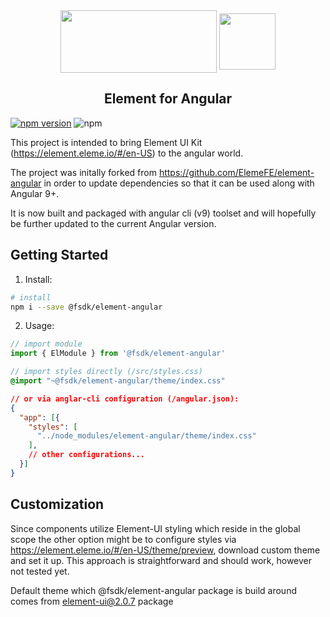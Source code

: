 
<div align="center">
  <img src="https://camo.githubusercontent.com/462f24153b8e8739c8ea71f7102585c4cb0e1575/68747470733a2f2f63646e2e7261776769742e636f6d2f456c656d6546452f656c656d656e742f6465762f656c656d656e745f6c6f676f2e737667" width="250" height="100" align="center">
  <img src="https://angular.io/assets/images/logos/angular/angular.svg" width="90" height="90" align="center">
</div>

<h2 align="center">Element for Angular</h2>

[![npm version](https://badge.fury.io/js/%40fsdk%2Felement-angular.svg)](https://badge.fury.io/js/%40fsdk%2Felement-angular)
![npm](https://img.shields.io/npm/dt/@fsdk/element-angular)

This project is intended to bring Element UI Kit (https://element.eleme.io/#/en-US) to the angular world.

The project was initally forked from https://github.com/ElemeFE/element-angular in order to update dependencies so that it can be used along with Angular 9+.

It is now built and packaged with angular cli (v9) toolset and will hopefully be further updated to the current Angular version.

## Getting Started

1. Install:
```bash
# install
npm i --save @fsdk/element-angular
```
2. Usage:
```typescript
// import module
import { ElModule } from '@fsdk/element-angular'
```

```scss
// import styles directly (/src/styles.css)
@import "~@fsdk/element-angular/theme/index.css"
```

```json
// or via anglar-cli configuration (/angular.json):
{
  "app": [{
    "styles": [
      "../node_modules/element-angular/theme/index.css"
    ],
    // other configurations...
  }]
}

```

## Customization

Since components utilize Element-UI styling which reside in the global scope the other option might be to configure styles via https://element.eleme.io/#/en-US/theme/preview, download custom theme and set it up. 
This approach is straightforward and should work, however not tested yet. 

Default theme which @fsdk/element-angular package is build around comes from element-ui@2.0.7 package
